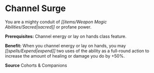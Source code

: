 ﻿---
cssclass: [feats]

---
# Channel Surge

You are a mighty conduit of _[[items/Weapon Magic Abilities/Sacred|sacred]]_ or profane power.

**Prerequisites:** Channel energy or lay on hands class feature.

**Benefit:** When you channel energy or lay on hands, you may _[[spells/Expend|expend]]_ two uses of the ability as a full-round action to increase the amount of healing or damage you do by +50%.

**Source** Cohorts & Companions